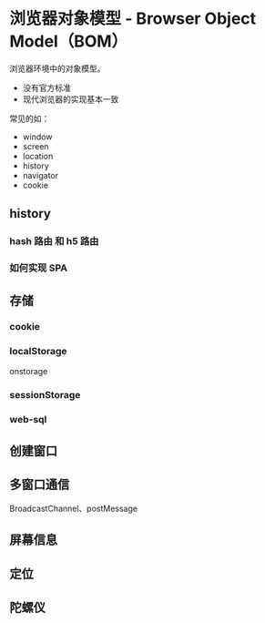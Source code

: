# 浏览器对象模型 - Browser Object Model（BOM）

浏览器环境中的对象模型。

-   没有官方标准
-   现代浏览器的实现基本一致

常见的如：

-   window
-   screen
-   location
-   history
-   navigator
-   cookie

## history

### hash 路由 和 h5 路由

### 如何实现 SPA

## 存储

### cookie

### localStorage

onstorage

### sessionStorage

### web-sql

## 创建窗口

## 多窗口通信

BroadcastChannel、postMessage

## 屏幕信息

## 定位

## 陀螺仪
